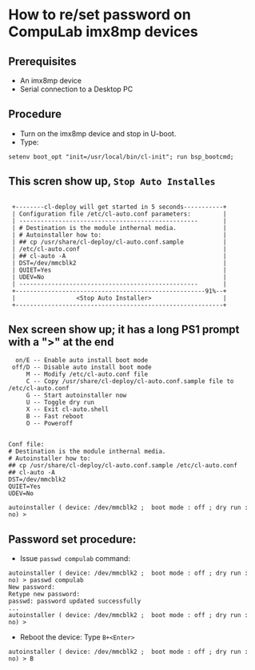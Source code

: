# How to re/set password on CompuLab imx8mp devices

## Prerequisites
* An imx8mp device
* Serial connection to a Desktop PC

## Procedure
* Turn on the imx8mp device and stop in U-boot.
* Type:
```
setenv boot_opt "init=/usr/local/bin/cl-init"; run bsp_bootcmd;
```
## This scren show up, ``Stop Auto Installes``
```

 +--------cl-deploy will get started in 5 seconds-----------+  
 | Configuration file /etc/cl-auto.conf parameters:         |  
 | --------------------------------------------------       |  
 | # Destination is the module inthernal media.             |  
 | # Autoinstaller how to:                                  |  
 | ## cp /usr/share/cl-deploy/cl-auto.conf.sample           |  
 | /etc/cl-auto.conf                                        |  
 | ## cl-auto -A                                            |  
 | DST=/dev/mmcblk2                                         |  
 | QUIET=Yes                                                |  
 | UDEV=No                                                  |  
 | --------------------------------------------------       |  
 +-----------------------------------------------------91%--+  
 |                 <Stop Auto Installer>                    |  
 +----------------------------------------------------------+  
```

## Nex screen show up; it has a long PS1 prompt with a ">" at the end
```
  on/E -- Enable auto install boot mode
 off/D -- Disable auto install boot mode
     M -- Modify /etc/cl-auto.conf file
     C -- Copy /usr/share/cl-deploy/cl-auto.conf.sample file to /etc/cl-auto.conf
     G -- Start autoinstaller now
     U -- Toggle dry run
     X -- Exit cl-auto.shell
     B -- Fast reboot
     O -- Poweroff


Conf file:
# Destination is the module inthernal media.
# Autoinstaller how to:
## cp /usr/share/cl-deploy/cl-auto.conf.sample /etc/cl-auto.conf
## cl-auto -A
DST=/dev/mmcblk2
QUIET=Yes
UDEV=No

autoinstaller ( device: /dev/mmcblk2 ;  boot mode : off ; dry run : no) >
```

## Password set procedure:
* Issue ``passwd compulab`` command:
```
autoinstaller ( device: /dev/mmcblk2 ;  boot mode : off ; dry run : no) > passwd compulab
New password:
Retype new password:
passwd: password updated successfully
...
autoinstaller ( device: /dev/mmcblk2 ;  boot mode : off ; dry run : no) >
```
* Reboot the device: Type ``B+<Enter>``
```
autoinstaller ( device: /dev/mmcblk2 ;  boot mode : off ; dry run : no) > B
```
